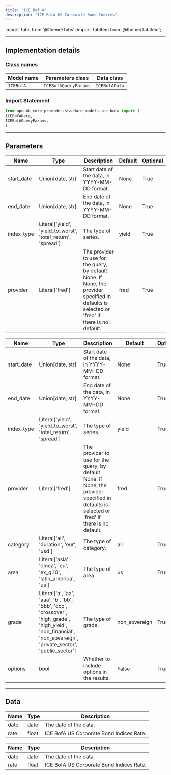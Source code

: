 ```yaml
---
title: "ICE Bof A"
description: "ICE BofA US Corporate Bond Indices"
---
```


<!-- markdownlint-disable MD012 MD031 MD033 -->

import Tabs from '@theme/Tabs';
import TabItem from '@theme/TabItem';

---

## Implementation details

### Class names

| Model name | Parameters class | Data class |
| ---------- | ---------------- | ---------- |
| `ICEBofA` | `ICEBofAQueryParams` | `ICEBofAData` |

### Import Statement

```python
from openbb_core.provider.standard_models.ice_bofa import (
ICEBofAData,
ICEBofAQueryParams,
)
```

---

## Parameters

<Tabs>

<TabItem value='standard' label='standard'>

| Name | Type | Description | Default | Optional |
| ---- | ---- | ----------- | ------- | -------- |
| start_date | Union[date, str] | Start date of the data, in YYYY-MM-DD format. | None | True |
| end_date | Union[date, str] | End date of the data, in YYYY-MM-DD format. | None | True |
| index_type | Literal['yield', 'yield_to_worst', 'total_return', 'spread'] | The type of series. | yield | True |
| provider | Literal['fred'] | The provider to use for the query, by default None. If None, the provider specified in defaults is selected or 'fred' if there is no default. | fred | True |
</TabItem>

<TabItem value='fred' label='fred'>

| Name | Type | Description | Default | Optional |
| ---- | ---- | ----------- | ------- | -------- |
| start_date | Union[date, str] | Start date of the data, in YYYY-MM-DD format. | None | True |
| end_date | Union[date, str] | End date of the data, in YYYY-MM-DD format. | None | True |
| index_type | Literal['yield', 'yield_to_worst', 'total_return', 'spread'] | The type of series. | yield | True |
| provider | Literal['fred'] | The provider to use for the query, by default None. If None, the provider specified in defaults is selected or 'fred' if there is no default. | fred | True |
| category | Literal['all', 'duration', 'eur', 'usd'] | The type of category. | all | True |
| area | Literal['asia', 'emea', 'eu', 'ex_g10', 'latin_america', 'us'] | The type of area. | us | True |
| grade | Literal['a', 'aa', 'aaa', 'b', 'bb', 'bbb', 'ccc', 'crossover', 'high_grade', 'high_yield', 'non_financial', 'non_sovereign', 'private_sector', 'public_sector'] | The type of grade. | non_sovereign | True |
| options | bool | Whether to include options in the results. | False | True |
</TabItem>

</Tabs>

---

## Data

<Tabs>

<TabItem value='standard' label='standard'>

| Name | Type | Description |
| ---- | ---- | ----------- |
| date | date | The date of the data. |
| rate | float | ICE BofA US Corporate Bond Indices Rate. |
</TabItem>

<TabItem value='fred' label='fred'>

| Name | Type | Description |
| ---- | ---- | ----------- |
| date | date | The date of the data. |
| rate | float | ICE BofA US Corporate Bond Indices Rate. |
</TabItem>

</Tabs>

